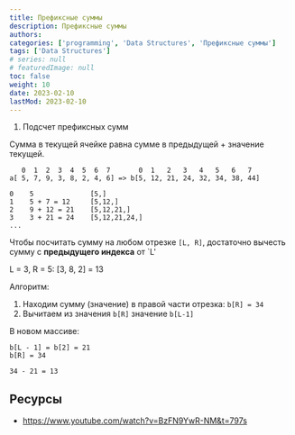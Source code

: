 ```yaml
---
title: Префиксные суммы
description: Префиксные суммы
authors:
categories: ['programming', 'Data Structures', 'Префиксные суммы']
tags: ['Data Structures']
# series: null
# featuredImage: null
toc: false
weight: 10
date: 2023-02-10
lastMod: 2023-02-10
---
```


1. Подсчет префиксных сумм

Сумма в текущей ячейке равна сумме в предыдущей + значение текущей.

```
   0  1  2  3  4  5  6  7       0  1   2   3   4   5   6   7
a[ 5, 7, 9, 3, 8, 2, 4, 6] => b[5, 12, 21, 24, 32, 34, 38, 44]

0    5              [5,]
1    5 + 7 = 12     [5,12,]
2    9 + 12 = 21    [5,12,21,]
3    3 + 21 = 24    [5,12,21,24,]
...
```

Чтобы посчитать сумму на любом отрезкe `[L, R]`, достаточно вычесть сумму с **предыдущего индекса** от `L'

L = 3, R = 5: [3, 8, 2] = 13

Алгоритм:

1. Находим сумму (значение) в правой части отрезка: `b[R] = 34`
2. Вычитаем из значения `b[R]` значение `b[L-1]`

В новом массиве:

```
b[L - 1] = b[2] = 21
b[R] = 34

34 - 21 = 13
```

## Ресурсы

- <https://www.youtube.com/watch?v=BzFN9YwR-NM&t=797s>

